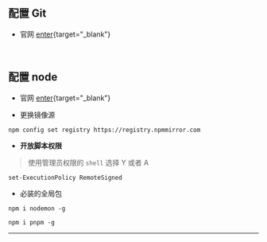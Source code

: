 ## 配置 Git

- 官网 [enter](https://git-scm.com/download){target="_blank"}

<br/>

## 配置 node

- 官网 [enter](https://nodejs.org/en){target="_blank"}

- 更换镜像源

```shell
npm config set registry https://registry.npmmirror.com
```
- **开放脚本权限**

> 使用管理员权限的 `shell` 选择 Y 或者 A

```shell
set-ExecutionPolicy RemoteSigned
```

- 必装的全局包

```shell
npm i nodemon -g
```

```shell
npm i pnpm -g
```
---



